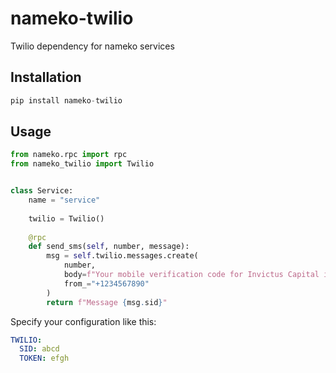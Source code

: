 # nameko-twilio

Twilio dependency for nameko services

## Installation
```python
pip install nameko-twilio
```

## Usage
```python
from nameko.rpc import rpc
from nameko_twilio import Twilio


class Service:
    name = "service"
    
    twilio = Twilio()
    
    @rpc
    def send_sms(self, number, message):
        msg = self.twilio.messages.create(
            number,
            body=f"Your mobile verification code for Invictus Capital is {payload['code']}.",
            from_="+1234567890"
        )
        return f"Message {msg.sid}"
```

Specify your configuration like this:
```yaml
TWILIO:
  SID: abcd
  TOKEN: efgh
```
